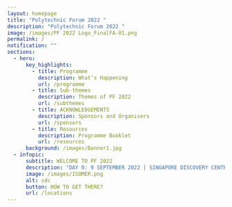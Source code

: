 ```yaml
---
layout: homepage
title: "Polytechnic Forum 2022 "
description: "Polytechnic Forum 2022 "
image: /images/PF 2022 Logo_FinalFA-01.png
permalink: /
notification: ""
sections:
  - hero:
      key_highlights:
        - title: Programme
          description: What's Happening
          url: /programme
        - title: Sub-themes
          description: Themes of PF 2022
          url: /subthemes
        - title: ACKNOWLEDGEMENTS
          description: Sponsors and Organisers
          url: /sponsors
        - title: Resources
          description: Programme Booklet
          url: /resources
      background: /images/Banner1.jpg
  - infopic:
      subtitle: WELCOME TO PF 2022
      description: "DAY 0: 9 SEPTEMBER 2022 | SINGAPORE DISCOVERY CENTRE"
      image: /images/ISOMER.png
      alt: sdc
      button: HOW TO GET THERE?
      url: /locations
---
```

